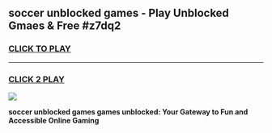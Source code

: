 
## soccer unblocked games - Play Unblocked Gmaes & Free #z7dq2
<h3>
<a href="https://news.freeplayer.one?title=soccer_unblocked_games&ref=03M">CLICK TO PLAY</a></h3>
<hr>

<h3>
<a href="https://news.freeplayer.one?title=soccer_unblocked_games&ref=03M">CLICK 2 PLAY</a>
  
</h3>

<a href="https://news.freeplayer.one?title=soccer_unblocked_games&ref=03M"><img src="https://clearcache.store/games.png"></a>


**soccer unblocked games games unblocked: Your Gateway to Fun and Accessible Online Gaming**
